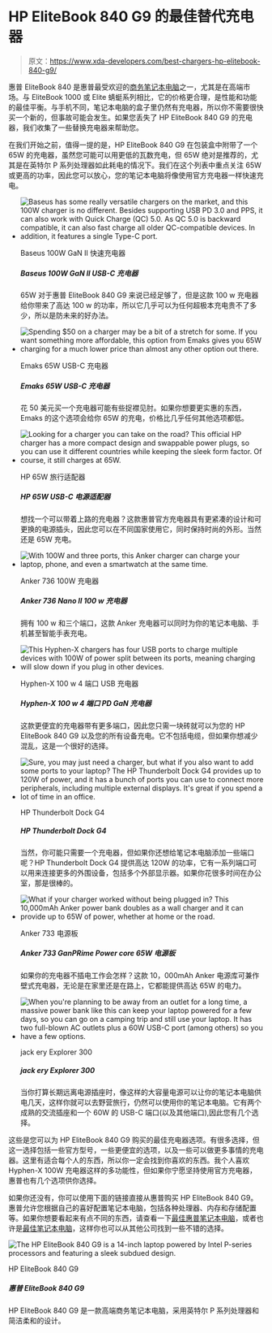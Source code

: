 # HP EliteBook 840 G9 的最佳替代充电器

> 原文：<https://www.xda-developers.com/best-chargers-hp-elitebook-840-g9/>

惠普 EliteBook 840 是惠普最受欢迎的[商务笔记本电脑](https://www.xda-developers.com/best-business-laptops/)之一，尤其是在高端市场。与 EliteBook 1000 或 Elite 蜻蜓系列相比，它的价格更合理，是性能和功能的最佳平衡。与手机不同，笔记本电脑的盒子里仍然有充电器，所以你不需要很快买一个新的，但事故可能会发生。如果您丢失了 HP EliteBook 840 G9 的充电器，我们收集了一些替换充电器来帮助您。

在我们开始之前，值得一提的是，HP EliteBook 840 G9 在包装盒中附带了一个 65W 的充电器，虽然您可能可以用更低的瓦数充电，但 65W 绝对是推荐的，尤其是在英特尔 P 系列处理器如此耗电的情况下。我们在这个列表中重点关注 65W 或更高的功率，因此您可以放心，您的笔记本电脑将像使用官方充电器一样快速充电。

*   <picture>![Baseus has some really versatile chargers on the market, and this 100W charger is no different. Besides supporting USB PD 3.0 and PPS, it can also work with Quick Charge (QC) 5.0\. As QC 5.0 is backward compatible, it can also fast charge all older QC-compatible devices. In addition, it features a single Type-C port.](img/9b9fbaa0fd151e43d659d9728d9e65eb.png)</picture>

    Baseus 100W GaN II 快速充电器

    ##### Baseus 100W GaN II USB-C 充电器

    65W 对于惠普 EliteBook 840 G9 来说已经足够了，但是这款 100 w 充电器给你带来了高达 100 w 的功率，所以它几乎可以为任何超极本充电贵不了多少，所以是防未来的好办法。

*   <picture>![Spending $50 on a charger may be a bit of a stretch for some. If you want something more affordable, this option from Emaks gives you 65W charging for a much lower price than almost any other option out there.](img/c01a8d8de5dd3ae1396d633324e9f3d4.png)</picture>

    Emaks 65W USB-C 充电器

    ##### Emaks 65W USB-C 充电器

    花 50 美元买一个充电器可能有些捉襟见肘。如果你想要更实惠的东西，Emaks 的这个选项会给你 65W 的充电，价格比几乎任何其他选项都低。

*   <picture>![Looking for a charger you can take on the road? This official HP charger has a more compact design and swappable power plugs, so you can use it different countries while keeping the sleek form factor. Of course, it still charges at 65W.](img/5139896df310cd2f1782e99b8ed94d0c.png)</picture>

    HP 65W 旅行适配器

    ##### HP 65W USB-C 电源适配器

    想找一个可以带着上路的充电器？这款惠普官方充电器具有更紧凑的设计和可更换的电源插头，因此您可以在不同国家使用它，同时保持时尚的外形。当然还是 65W 充电。

*   <picture>![With 100W and three ports, this Anker charger can charge your laptop, phone, and even a smartwatch at the same time.](img/4ed84c3e92839febd92c75b180b6b6b8.png)</picture>

    Anker 736 100W 充电器

    ##### Anker 736 Nano II 100 w 充电器

    拥有 100 w 和三个端口，这款 Anker 充电器可以同时为你的笔记本电脑、手机甚至智能手表充电。

*   <picture>![This Hyphen-X chargers has four USB ports to charge multiple devices with 100W of power split between its ports, meaning charging will slow down if you plug in other devices.](img/4946515f7526eadf241a608ac637da69.png)</picture>

    Hyphen-X 100 w 4 端口 USB 充电器

    ##### Hyphen-X 100 w 4 端口 PD GaN 充电器

    这款更便宜的充电器带有更多端口，因此您只需一块砖就可以为您的 HP EliteBook 840 G9 以及您的所有设备充电。它不包括电缆，但如果你想减少混乱，这是一个很好的选择。

*   <picture>![Sure, you may just need a charger, but what if you also want to add some ports to your laptop? The HP Thunderbolt Dock G4 provides up to 120W of power, and it has a bunch of ports you can use to connect more peripherals, including multiple external displays. It's great if you spend a lot of time in an office.](img/872f18fae4cad5a3ff6e8dda4532e5ac.png)</picture>

    HP Thunderbolt Dock G4

    ##### HP Thunderbolt Dock G4

    当然，你可能只需要一个充电器，但如果你还想给笔记本电脑添加一些端口呢？HP Thunderbolt Dock G4 提供高达 120W 的功率，它有一系列端口可以用来连接更多的外围设备，包括多个外部显示器。如果你花很多时间在办公室，那是很棒的。

*   <picture>![What if your charger worked without being plugged in? This 10,000mAh Anker power bank doubles as a wall charger and it can provide up to 65W of power, whether at home or the road.](img/a16a8965aa77c33d324c54c3eb40671b.png)</picture>

    Anker 733 电源板

    ##### Anker 733 GanPRime Power core 65W 电源板

    如果你的充电器不插电工作会怎样？这款 10，000mAh Anker 电源库可兼作壁式充电器，无论是在家里还是在路上，它都能提供高达 65W 的电力。

*   <picture>![When you're planning to be away from an outlet for a long time, a massive power bank like this can keep your laptop powered for a few days, so you can go on a camping trip and still use your laptop. It has two full-blown AC outlets plus a 60W USB-C port (among others) so you have a few options.](img/6874382f6dabc77f2eb56c83b6ad9439.png)</picture>

    jack ery Explorer 300

    ##### jack ery Explorer 300

    当你打算长期远离电源插座时，像这样的大容量电源可以让你的笔记本电脑供电几天，这样你就可以去野营旅行，仍然可以使用你的笔记本电脑。它有两个成熟的交流插座和一个 60W 的 USB-C 端口(以及其他端口),因此您有几个选择。

这些是您可以为 HP EliteBook 840 G9 购买的最佳充电器选项。有很多选择，但这一选择包括一些官方型号，一些更便宜的选项，以及一些可以做更多事情的充电器。这里有适合每个人的东西，所以你一定会找到你喜欢的东西。我个人喜欢 Hyphen-X 100W 充电器这样的多功能性，但如果你宁愿坚持使用官方充电器，惠普也有几个选项供你选择。

如果你还没有，你可以使用下面的链接直接从惠普购买 HP EliteBook 840 G9。惠普允许您根据自己的喜好配置笔记本电脑，包括各种处理器、内存和存储配置等。如果你想要看起来有点不同的东西，请查看一下[最佳惠普笔记本电脑](https://www.xda-developers.com/best-hp-laptops/)，或者也许是[最佳笔记本电脑](https://www.xda-developers.com/best-laptops/)，这样你也可以从其他公司找到一些不错的选择。

 <picture>![The HP EliteBook 840 G9 is a 14-inch laptop powered by Intel P-series processors and featuring a sleek subdued design.](img/0c6f5495e5032546b5781ad41df89f5b.png)</picture> 

HP EliteBook 840 G9

##### 惠普 EliteBook 840 G9

HP EliteBook 840 G9 是一款高端商务笔记本电脑，采用英特尔 P 系列处理器和简洁柔和的设计。